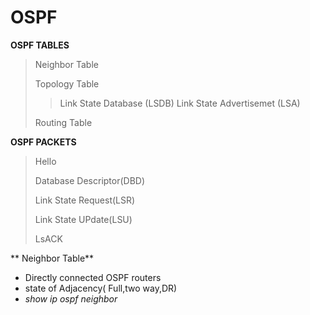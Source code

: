 # OSPF
**OSPF TABLES**
>
> Neighbor Table
>
> Topology Table
>
>> Link State Database (LSDB)
>> Link State Advertisemet (LSA)
>
> Routing Table

**OSPF PACKETS**
> Hello
>
> Database Descriptor(DBD)
>
> Link State Request(LSR)
>
> Link State UPdate(LSU)
>
> LsACK

** Neighbor Table**
- Directly connected OSPF routers
- state of Adjacency( Full,two way,DR)
- *show ip ospf neighbor*
